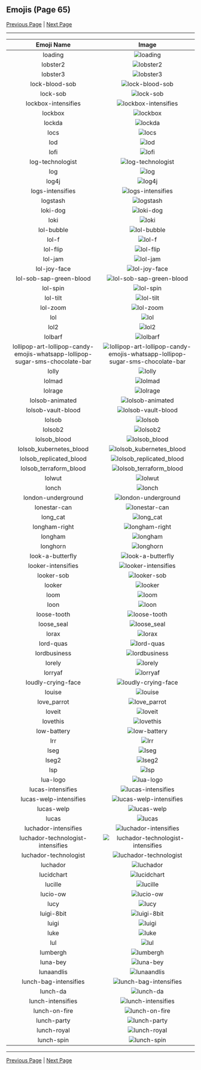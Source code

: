 
## Emojis (Page 65)

[Previous Page](/docs/hc/page-l-0064.md)
  | [Next Page](/docs/hc/page-l-0066.md)

<hr />

|Emoji Name|Image|
| :-: | :-: |
|loading| ![loading](/emojis/hc/loading.gif)|
|lobster2| ![lobster2](/emojis/hc/lobster2.png)|
|lobster3| ![lobster3](/emojis/hc/lobster3.jpg)|
|lock-blood-sob| ![lock-blood-sob](/emojis/hc/lock-blood-sob.png)|
|lock-sob| ![lock-sob](/emojis/hc/lock-sob.png)|
|lockbox-intensifies| ![lockbox-intensifies](/emojis/hc/lockbox-intensifies.gif)|
|lockbox| ![lockbox](/emojis/hc/lockbox.png)|
|lockda| ![lockda](/emojis/hc/lockda.png)|
|locs| ![locs](/emojis/hc/locs.jpg)|
|lod| ![lod](/emojis/hc/lod.png)|
|lofi| ![lofi](/emojis/hc/lofi.jpg)|
|log-technologist| ![log-technologist](/emojis/hc/log-technologist.png)|
|log| ![log](/emojis/hc/log.png)|
|log4j| ![log4j](/emojis/hc/log4j.png)|
|logs-intensifies| ![logs-intensifies](/emojis/hc/logs-intensifies.gif)|
|logstash| ![logstash](/emojis/hc/logstash.png)|
|loki-dog| ![loki-dog](/emojis/hc/loki-dog.png)|
|loki| ![loki](/emojis/hc/loki.png)|
|lol-bubble| ![lol-bubble](/emojis/hc/lol-bubble.gif)|
|lol-f| ![lol-f](/emojis/hc/lol-f.png)|
|lol-flip| ![lol-flip](/emojis/hc/lol-flip.gif)|
|lol-jam| ![lol-jam](/emojis/hc/lol-jam.gif)|
|lol-joy-face| ![lol-joy-face](/emojis/hc/lol-joy-face.gif)|
|lol-sob-sap-green-blood| ![lol-sob-sap-green-blood](/emojis/hc/lol-sob-sap-green-blood.png)|
|lol-spin| ![lol-spin](/emojis/hc/lol-spin.gif)|
|lol-tilt| ![lol-tilt](/emojis/hc/lol-tilt.gif)|
|lol-zoom| ![lol-zoom](/emojis/hc/lol-zoom.gif)|
|lol| ![lol](/emojis/hc/lol.jpg)|
|lol2| ![lol2](/emojis/hc/lol2.gif)|
|lolbarf| ![lolbarf](/emojis/hc/lolbarf.png)|
|lollipop-art-lollipop-candy-emojis-whatsapp-lollipop-sugar-sms-chocolate-bar| ![lollipop-art-lollipop-candy-emojis-whatsapp-lollipop-sugar-sms-chocolate-bar](/emojis/hc/lollipop-art-lollipop-candy-emojis-whatsapp-lollipop-sugar-sms-chocolate-bar.png)|
|lolly| ![lolly](/emojis/hc/lolly.png)|
|lolmad| ![lolmad](/emojis/hc/lolmad.png)|
|lolrage| ![lolrage](/emojis/hc/lolrage.jpg)|
|lolsob-animated| ![lolsob-animated](/emojis/hc/lolsob-animated.gif)|
|lolsob-vault-blood| ![lolsob-vault-blood](/emojis/hc/lolsob-vault-blood.png)|
|lolsob| ![lolsob](/emojis/hc/lolsob.png)|
|lolsob2| ![lolsob2](/emojis/hc/lolsob2.png)|
|lolsob_blood| ![lolsob_blood](/emojis/hc/lolsob_blood.png)|
|lolsob_kubernetes_blood| ![lolsob_kubernetes_blood](/emojis/hc/lolsob_kubernetes_blood.png)|
|lolsob_replicated_blood| ![lolsob_replicated_blood](/emojis/hc/lolsob_replicated_blood.png)|
|lolsob_terraform_blood| ![lolsob_terraform_blood](/emojis/hc/lolsob_terraform_blood.png)|
|lolwut| ![lolwut](/emojis/hc/lolwut.png)|
|lonch| ![lonch](/emojis/hc/lonch.png)|
|london-underground| ![london-underground](/emojis/hc/london-underground.png)|
|lonestar-can| ![lonestar-can](/emojis/hc/lonestar-can.png)|
|long_cat| ![long_cat](/emojis/hc/long_cat.png)|
|longham-right| ![longham-right](/emojis/hc/longham-right.gif)|
|longham| ![longham](/emojis/hc/longham.gif)|
|longhorn| ![longhorn](/emojis/hc/longhorn.png)|
|look-a-butterfly| ![look-a-butterfly](/emojis/hc/look-a-butterfly.gif)|
|looker-intensifies| ![looker-intensifies](/emojis/hc/looker-intensifies.gif)|
|looker-sob| ![looker-sob](/emojis/hc/looker-sob.png)|
|looker| ![looker](/emojis/hc/looker.png)|
|loom| ![loom](/emojis/hc/loom.png)|
|loon| ![loon](/emojis/hc/loon.png)|
|loose-tooth| ![loose-tooth](/emojis/hc/loose-tooth.gif)|
|loose_seal| ![loose_seal](/emojis/hc/loose_seal.png)|
|lorax| ![lorax](/emojis/hc/lorax.png)|
|lord-quas| ![lord-quas](/emojis/hc/lord-quas.gif)|
|lordbusiness| ![lordbusiness](/emojis/hc/lordbusiness.png)|
|lorely| ![lorely](/emojis/hc/lorely.png)|
|lorryaf| ![lorryaf](/emojis/hc/lorryaf.png)|
|loudly-crying-face| ![loudly-crying-face](/emojis/hc/loudly-crying-face.gif)|
|louise| ![louise](/emojis/hc/louise.jpg)|
|love_parrot| ![love_parrot](/emojis/hc/love_parrot.gif)|
|loveit| ![loveit](/emojis/hc/loveit.png)|
|lovethis| ![lovethis](/emojis/hc/lovethis.jpg)|
|low-battery| ![low-battery](/emojis/hc/low-battery.png)|
|lrr| ![lrr](/emojis/hc/lrr.png)|
|lseg| ![lseg](/emojis/hc/lseg.png)|
|lseg2| ![lseg2](/emojis/hc/lseg2.png)|
|lsp| ![lsp](/emojis/hc/lsp.gif)|
|lua-logo| ![lua-logo](/emojis/hc/lua-logo.png)|
|lucas-intensifies| ![lucas-intensifies](/emojis/hc/lucas-intensifies.gif)|
|lucas-welp-intensifies| ![lucas-welp-intensifies](/emojis/hc/lucas-welp-intensifies.gif)|
|lucas-welp| ![lucas-welp](/emojis/hc/lucas-welp.png)|
|lucas| ![lucas](/emojis/hc/lucas.png)|
|luchador-intensifies| ![luchador-intensifies](/emojis/hc/luchador-intensifies.gif)|
|luchador-technologist-intensifies| ![luchador-technologist-intensifies](/emojis/hc/luchador-technologist-intensifies.gif)|
|luchador-technologist| ![luchador-technologist](/emojis/hc/luchador-technologist.png)|
|luchador| ![luchador](/emojis/hc/luchador.png)|
|lucidchart| ![lucidchart](/emojis/hc/lucidchart.png)|
|lucille| ![lucille](/emojis/hc/lucille.png)|
|lucio-ow| ![lucio-ow](/emojis/hc/lucio-ow.png)|
|lucy| ![lucy](/emojis/hc/lucy.jpg)|
|luigi-8bit| ![luigi-8bit](/emojis/hc/luigi-8bit.png)|
|luigi| ![luigi](/emojis/hc/luigi.png)|
|luke| ![luke](/emojis/hc/luke.png)|
|lul| ![lul](/emojis/hc/lul.png)|
|lumbergh| ![lumbergh](/emojis/hc/lumbergh.jpg)|
|luna-bey| ![luna-bey](/emojis/hc/luna-bey.jpg)|
|lunaandlis| ![lunaandlis](/emojis/hc/lunaandlis.png)|
|lunch-bag-intensifies| ![lunch-bag-intensifies](/emojis/hc/lunch-bag-intensifies.gif)|
|lunch-da| ![lunch-da](/emojis/hc/lunch-da.png)|
|lunch-intensifies| ![lunch-intensifies](/emojis/hc/lunch-intensifies.gif)|
|lunch-on-fire| ![lunch-on-fire](/emojis/hc/lunch-on-fire.gif)|
|lunch-party| ![lunch-party](/emojis/hc/lunch-party.gif)|
|lunch-royal| ![lunch-royal](/emojis/hc/lunch-royal.png)|
|lunch-spin| ![lunch-spin](/emojis/hc/lunch-spin.gif)|

<hr/>

[Previous Page](/docs/hc/page-l-0064.md)
  | [Next Page](/docs/hc/page-l-0066.md)